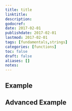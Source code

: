 ```yaml
---
title: title
linktitle:
description:
godocref:
date: 2017-02-01
publishdate: 2017-02-01
lastmod: 2017-02-01
tags: [fundamentals,strings]
categories: [functions]
toc: false
draft: false
aliases: []
notes:
---
```


## Example

## Advanced Example

